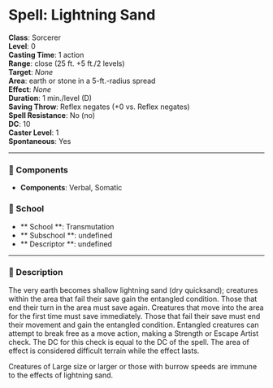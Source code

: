 
# Spell: Lightning Sand
**Class**: Sorcerer  
**Level**: 0  
**Casting Time**: 1 action  
**Range**: close (25 ft. +5 ft./2 levels)  
**Target**: _None_  
**Area**: earth or stone in a 5-ft.-radius spread  
**Effect**: _None_  
**Duration**: 1 min./level (D)  
**Saving Throw**: Reflex negates (+0 vs. Reflex negates)  
**Spell Resistance**: No (no)  
**DC**: 10  
**Caster Level**: 1  
**Spontaneous**: Yes

---

### 🔮 Components
- **Components**: Verbal, Somatic

### 🏫 School
- ** School **: Transmutation
- ** Subschool **: undefined
- ** Descriptor **: undefined
---

### 📜 Description
The very earth becomes shallow lightning sand (dry quicksand); creatures within the area that fail their save gain the entangled condition. Those that end their turn in the area must save again. Creatures that move into the area for the first time must save immediately. Those that fail their save must end their movement and gain the entangled condition. Entangled creatures can attempt to break free as a move action, making a Strength or Escape Artist check. The DC for this check is equal to the DC of the spell. The area of effect is considered difficult terrain while the effect lasts. 

Creatures of Large size or larger or those with burrow speeds are immune to the effects of lightning sand.
